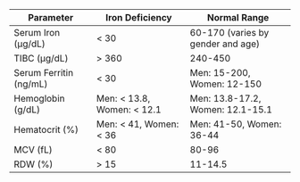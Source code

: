 
| Parameter                 | Iron Deficiency           | Normal Range                            |
|---------------------------|---------------------------|-----------------------------------------|
| Serum Iron (µg/dL)        | < 30                      | 60-170 (varies by gender and age)       |
| TIBC (µg/dL)              | > 360                     | 240-450                                 |
| Serum Ferritin (ng/mL)    | < 30                      | Men: 15-200, Women: 12-150              |
| Hemoglobin (g/dL)         | Men: < 13.8, Women: < 12.1| Men: 13.8-17.2, Women: 12.1-15.1        |
| Hematocrit (%)            | Men: < 41, Women: < 36    | Men: 41-50, Women: 36-44                |
| MCV (fL)                  | < 80                      | 80-96                                   |
| RDW (%)                   | > 15                      | 11-14.5                                 |

